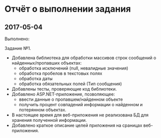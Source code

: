 # Отчёт о выполнении задания

## 2017-05-04

Выполнено:

Задание №1.

* Добавлена библиотека для обработки массивов строк сообщений о найденных/пропавших объектах:
    * обработка исключений (null, невалидные значения)
    * обработка пробелов в текстовых полях
    * обработка даты
    * обработка обязательных полей (Тип сообщения)
* Добавлены тесты, проверяющие код библиотеки.
* Добавлено ASP.NET-приложение, позволяющее:
    * ввести данные о пропавшем/найденном объекте
    * получить процент совпадений информации о найденном и потерянном объектах.
* В настоящее время для веб-приложения не реализована БД для хранения полученной информации.
* Добавлено краткое описание целей приложения на сраницах веб-приложения.
